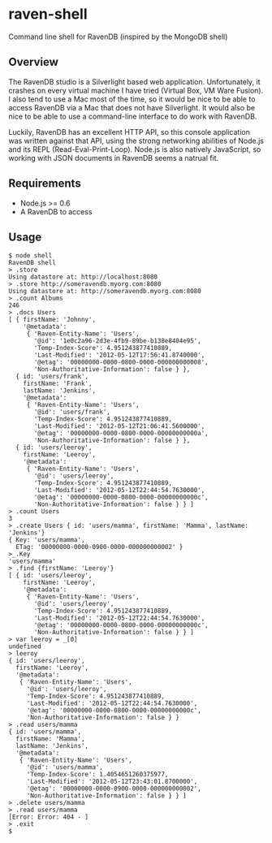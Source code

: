 raven-shell
===========

Command line shell for RavenDB (inspired by the MongoDB shell)

Overview
--------
The RavenDB studio is a Silverlight based web application.  Unfortunately, it crashes on every virtual machine I have tried (Virtual Box, VM Ware Fusion).  I also tend to use a Mac most of the time, so it would be nice to be able to access RavenDB via a Mac that does not have Silverlight.  It would also be nice to be able to use a command-line interface to do work with RavenDB.

Luckily, RavenDB has an excellent HTTP API, so this console application was written against that API, using the strong networking abilities of Node.js and its REPL (Read-Eval-Print-Loop).  Node.js is also natively JavaScript, so working with JSON documents in RavenDB seems a natrual fit.

Requirements
------------
* Node.js >= 0.6
* A RavenDB to access

Usage
-----
```shell
$ node shell
RavenDB shell
> .store
Using datastore at: http://localhost:8080
> .store http://someravendb.myorg.com:8080
Using datastore at: http://someravendb.myorg.com:8080
> .count Albums
246
> .docs Users
[ { firstName: 'Johnny',
    '@metadata':
     { 'Raven-Entity-Name': 'Users',
       '@id': '1e0c2a96-2d3e-4fb9-89be-b138e8404e95',
       'Temp-Index-Score': 4.951243877410889,
       'Last-Modified': '2012-05-12T17:56:41.8740000',
       '@etag': '00000000-0000-0800-0000-000000000008',
       'Non-Authoritative-Information': false } },
  { id: 'users/frank',
    firstName: 'Frank',
    lastName: 'Jenkins',
    '@metadata':
     { 'Raven-Entity-Name': 'Users',
       '@id': 'users/frank',
       'Temp-Index-Score': 4.951243877410889,
       'Last-Modified': '2012-05-12T21:06:41.5600000',
       '@etag': '00000000-0000-0800-0000-00000000000a',
       'Non-Authoritative-Information': false } },
  { id: 'users/leeroy',
    firstName: 'Leeroy',
    '@metadata':
     { 'Raven-Entity-Name': 'Users',
       '@id': 'users/leeroy',
       'Temp-Index-Score': 4.951243877410889,
       'Last-Modified': '2012-05-12T22:44:54.7630000',
       '@etag': '00000000-0000-0800-0000-00000000000c',
       'Non-Authoritative-Information': false } } ]
> .count Users
3
> .create Users { id: 'users/mamma', firstName: 'Mamma', lastName: 'Jenkins'}
{ Key: 'users/mamma',
  ETag: '00000000-0000-0900-0000-000000000002' }
>_.Key
'users/mamma'
> .find {firstName: 'Leeroy'}
[ { id: 'users/leeroy',
    firstName: 'Leeroy',
    '@metadata':
     { 'Raven-Entity-Name': 'Users',
       '@id': 'users/leeroy',
       'Temp-Index-Score': 4.951243877410889,
       'Last-Modified': '2012-05-12T22:44:54.7630000',
       '@etag': '00000000-0000-0800-0000-00000000000c',
       'Non-Authoritative-Information': false } } ]
> var leeroy = _[0]
undefined
> leeroy
{ id: 'users/leeroy',
  firstName: 'Leeroy',
  '@metadata':
   { 'Raven-Entity-Name': 'Users',
     '@id': 'users/leeroy',
     'Temp-Index-Score': 4.951243877410889,
     'Last-Modified': '2012-05-12T22:44:54.7630000',
     '@etag': '00000000-0000-0800-0000-00000000000c',
     'Non-Authoritative-Information': false } }
> .read users/mamma
{ id: 'users/mamma',
  firstName: 'Mamma',
  lastName: 'Jenkins',
  '@metadata':
   { 'Raven-Entity-Name': 'Users',
     '@id': 'users/mamma',
     'Temp-Index-Score': 1.4054651260375977,
     'Last-Modified': '2012-05-12T23:43:01.8700000',
     '@etag': '00000000-0000-0900-0000-000000000002',
     'Non-Authoritative-Information': false } } ]
> .delete users/mamma
> .read users/mamma
[Error: Error: 404 - ]
> .exit
$ 
```